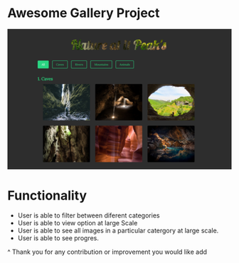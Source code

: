 # Awesome Gallery Project

![alt text](images/Awesome-Gallery.png)

# Functionality

- User is able to filter between diferent categories
- User is able to view option at large Scale
- User is able to see all images in a particular catergory at large scale.
- User is able to see progres.

^ Thank you for any contribution or improvement you would like add
